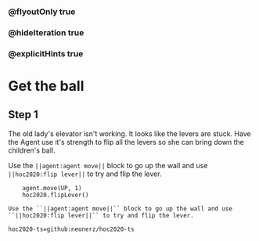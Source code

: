 ### @flyoutOnly true
### @hideIteration true
### @explicitHints true

# Get the ball

## Step 1
The old lady's elevator isn't working. It looks like the levers are stuck. Have the Agent use it's strength to flip all the levers so she can bring down the children's ball.

Use the ``||agent:agent move||`` block to go up the wall and use ``||hoc2020:flip lever||`` to try and flip the lever.

```ghost
    agent.move(UP, 1)
    hoc2020.flipLever()
```
```explicitHints
Use the ``||agent:agent move||`` block to go up the wall and use ``||hoc2020:flip lever||`` to try and flip the lever.
```
```package
hoc2020-ts=github:neonerz/hoc2020-ts
```
